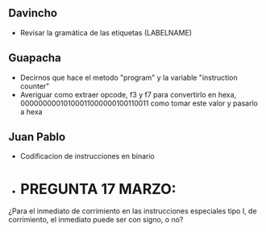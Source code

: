 ## Davincho
- Revisar la gramática de las etiquetas (LABELNAME) 

## Guapacha
- Decirnos que hace el metodo "program" y la variable "instruction counter"
- Averiguar como extraer opcode, f3 y f7 para convertirlo en hexa, 00000000010100011000000100110011 como tomar este valor y pasarlo a hexa

## Juan Pablo
- Codificacion de instrucciones en binario
- # PREGUNTA 17 MARZO:
¿Para el inmediato de corrimiento en las instrucciones especiales tipo I, de corrimiento, el inmediato puede ser con signo, o no?